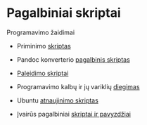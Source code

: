 # Pagalbiniai skriptai

Programavimo žaidimai

* Priminimo [skriptas](./alarm-clock/readme.md)

* Pandoc konverterio [pagalbinis skriptas](./pandoc/readme.md)

* [Paleidimo skriptai](./script-loaders/readme.md)

* Programavimo kalbų ir jų variklių [diegimas](./install/readme.md)

* Ubuntu [atnaujinimo skriptas](./sys-upgrade/readme.md)

* Įvairūs pagalbiniai [skriptai ir pavyzdžiai](./shell/readme.md)
